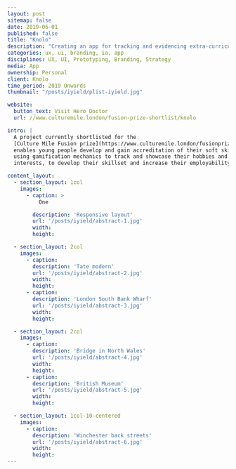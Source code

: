 ```yaml
---
layout: post
sitemap: false
date: 2019-06-01
published: false
title: "Knolo"
description: "Creating an app for tracking and evidencing extra-curricular education"
categories: ux, ui, branding, ia, app
disciplines: UX, UI, Prototyping, Branding, Strategy
media: App
ownership: Personal
client: Knolo
time_period: 2019 Onwards
thumbnail: "/posts/iyield/plist-iyield.jpg"

website:
  button_text: Visit Hero Doctor
  url: //www.culturemile.london/fusion-prize-shortlist/knolo

intro: |
  A project currently shortlisted for the
  [Culture Mile Fusion prize](https://www.culturemile.london/fusionprize). Knolo
  enables young people develop and gain accreditation of their soft skills, by
  using gamification mechanics to track and showcase their hobbies and
  interests, to develop their skillset and increase their employability.

content_layout:
  - section_layout: 1col
    images:
      - caption: >
          One

        description: 'Responsive layout'
        url: '/posts/iyield/abstract-1.jpg'
        width:
        height:

  - section_layout: 2col
    images:
      - caption:
        description: 'Tate modern'
        url: '/posts/iyield/abstract-2.jpg'
        width:
        height:
      - caption:
        description: 'London South Bank Wharf'
        url: '/posts/iyield/abstract-3.jpg'
        width:
        height:

  - section_layout: 2col
    images:
      - caption:
        description: 'Bridge in North Wales'
        url: '/posts/iyield/abstract-4.jpg'
        width:
        height:
      - caption:
        description: 'British Museum'
        url: '/posts/iyield/abstract-5.jpg'
        width:
        height:

  - section_layout: 1col-10-centered
    images:
      - caption:
        description: 'Winchester back streets'
        url: '/posts/iyield/abstract-6.jpg'
        width:
        height:
---
```


